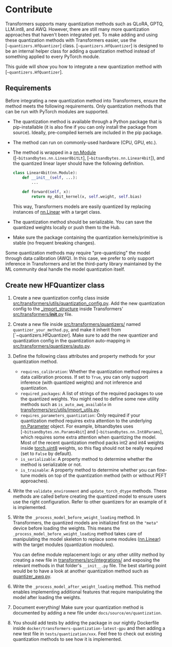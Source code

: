 <!--Copyright 2024 The HuggingFace Team. All rights reserved.

Licensed under the Apache License, Version 2.0 (the "License"); you may not use this file except in compliance with
the License. You may obtain a copy of the License at

http://www.apache.org/licenses/LICENSE-2.0

Unless required by applicable law or agreed to in writing, software distributed under the License is distributed on
an "AS IS" BASIS, WITHOUT WARRANTIES OR CONDITIONS OF ANY KIND, either express or implied. See the License for the
specific language governing permissions and limitations under the License.

⚠️ Note that this file is in Markdown but contain specific syntax for our doc-builder (similar to MDX) that may not be
rendered properly in your Markdown viewer.

-->

# Contribute

Transformers supports many quantization methods such as QLoRA, GPTQ, LLM.int8, and AWQ. However, there are still many more quantization approaches that haven't been integrated yet. To make adding and using these quantization methods with Transformers easier, use the [`~quantizers.HfQuantizer`] class.  [`~quantizers.HfQuantizer`] is designed to be an internal helper class for adding a quantization method instead of something applied to every PyTorch module.

This guide will show you how to integrate a new quantization method with [`~quantizers.HfQuantizer`].

## Requirements

Before integrating a new quantization method into Transformers, ensure the method meets the following requirements. Only quantization methods that can be run with PyTorch modules are supported.

- The quantization method is available through a Python package that is pip-installable (it is also fine if you can only install the package from source). Ideally, pre-compiled kernels are included in the pip package.
- The method can run on commonly-used hardware (CPU, GPU, etc.).
- The method is wrapped in a [nn.Module](https://pytorch.org/docs/stable/generated/torch.nn.Module.html) ([`~bitsandbytes.nn.Linear8bitLt`], [`~bitsandbytes.nn.Linear4bit`]), and the quantized linear layer should have the following definition.

    ```py
    class Linear4bit(nn.Module):
        def __init__(self, ...):
            ...
        
        def forward(self, x):
            return my_4bit_kernel(x, self.weight, self.bias)
    ```

    This way, Transformers models are easily quantized by replacing instances of [nn.Linear](https://pytorch.org/docs/stable/generated/torch.nn.Linear.html) with a target class.

- The quantization method should be serializable. You can save the quantized weights locally or push them to the Hub.
- Make sure the package containing the quantization kernels/primitive is stable (no frequent breaking changes).

Some quantization methods may require "pre-quantizing" the model through data calibration (AWQ). In this case, we prefer to only support inference in Transformers and let the third-party library maintained by the ML community deal handle the model quantization itself.

## Create new HFQuantizer class

1. Create a new quantization config class inside [src/transformers/utils/quantization_config.py](https://github.com/huggingface/transformers/blob/abbffc4525566a48a9733639797c812301218b83/src/transformers/utils/quantization_config.py). Add the new quantization config to the [_import_structure](https://github.com/huggingface/transformers/blob/abbffc4525566a48a9733639797c812301218b83/src/transformers/__init__.py#L1088) inside Transformers' [src/transformers/__init__.py](https://github.com/huggingface/transformers/blob/abbffc4525566a48a9733639797c812301218b83/src/transformers/__init__.py) file.

2. Create a new file inside [src/transformers/quantizers/](https://github.com/huggingface/transformers/tree/abbffc4525566a48a9733639797c812301218b83/src/transformers/quantizers) named `quantizer_your_method.py`, and make it inherit from [`~quantizers.HfQuantizer]. Make sure to add the new quantizer and quantization config in the quantization auto-mapping in [src/transformers/quantizers/auto.py](https://github.com/huggingface/transformers/blob/abbffc4525566a48a9733639797c812301218b83/src/transformers/quantizers/auto.py).

3. Define the following class attributes and property methods for your quantization method.

    - `requires_calibration`: Whether the quantization method requires a data calibration process. If set to `True`, you can only support inference (with quantized weights) and not inference and quantization.
    - `required_packages`: A list of strings of the required packages to use the quantized weights. You might need to define some new utility methods such as `is_auto_awq_available` in [transformers/src/utils/import_utils.py](https://github.com/huggingface/transformers/blob/abbffc4525566a48a9733639797c812301218b83/src/transformers/utils/import_utils.py).
    - `requires_parameters_quantization`: Only required if your quantization method requires extra attention to the underlying [nn.Parameter](https://pytorch.org/docs/stable/generated/torch.nn.parameter.Parameter.html) object. For example, bitsandbytes uses [`~bitsandbytes.nn.Params4bit`] and [`~bitsandbytes.nn.Int8Params`], which requires some extra attention when quantizing the model. Most of the recent quantization method packs int2 and int4 weights inside [torch.uint8](https://pytorch.org/docs/stable/tensors.html) weights, so this flag should not be really required (set to `False` by default).
    - `is_serializable`: A property method to determine whether the method is serializable or not.
    - `is_trainable`:  A property method to determine whether you can fine-tune models on top of the quantization method (with or without PEFT approaches).

4. Write the `validate_environment` and `update_torch_dtype` methods. These methods are called before creating the quantized model to ensure users use the right configuration. Refer to other quantizers for an example of it is implemented.

5. Write the `_process_model_before_weight_loading` method. In Transformers, the quantized models are initialized first on the `"meta"` device before loading the weights. This means the `_process_model_before_weight_loading` method takes care of manipulating the model skeleton to replace some modules ([nn.Linear](https://pytorch.org/docs/stable/generated/torch.nn.Linear.html)) with the target modules (quantization modules).

    You can define module replacement logic or any other utility method by creating a new file in [transformers/src/integrations/](https://github.com/huggingface/transformers/tree/abbffc4525566a48a9733639797c812301218b83/src/transformers/integrations) and exposing the relevant methods in that folder's `__init__.py` file. The best starting point would be to have a look at another quantization method such as [quantizer_awq.py](https://github.com/huggingface/transformers/blob/abbffc4525566a48a9733639797c812301218b83/src/transformers/quantizers/quantizer_awq.py).

6. Write the `_process_model_after_weight_loading` method. This method enables implementing additional features that require manipulating the model after loading the weights.

7. Document everything! Make sure your quantization method is documented by adding a new file under `docs/source/en/quantization`.

8. You should add tests by adding the package in our nightly Dockerfile inside `docker/transformers-quantization-latest-gpu` and then adding a new test file in `tests/quantization/xxx`. Feel free to check out existing quantization methods to see how it is implemented.
